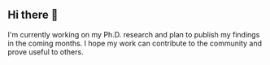 ## Hi there 👋

I'm currently working on my Ph.D. research and plan to publish my findings in the coming months. I hope my work can contribute to the community and prove useful to others.
